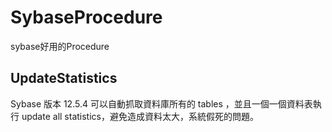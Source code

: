 # SybaseProcedure
sybase好用的Procedure

## UpdateStatistics
Sybase 版本 12.5.4
可以自動抓取資料庫所有的 tables ，並且一個一個資料表執行 update all statistics，避免造成資料太大，系統假死的問題。
